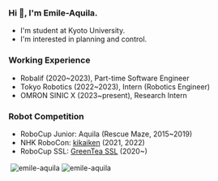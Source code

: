 <!--
**Emile-Aquila/Emile-Aquila** is a ✨ _special_ ✨ repository because its `README.md` (this file) appears on your GitHub profile.

Here are some ideas to get you started:

- 🔭 I’m currently working on ...
- 🌱 I’m currently learning ...
- 👯 I’m looking to collaborate on ...
- 🤔 I’m looking for help with ...
- 💬 Ask me about ...
- 📫 How to reach me: ...
- 😄 Pronouns: ...
- ⚡ Fun fact: ...
-->

### Hi 👋, I'm Emile-Aquila.
- I'm student at Kyoto University.
- I'm interested in planning and control.



### Working Experience
- Robalif (2020~2023), Part-time Software Engineer
- Tokyo Robotics (2022~2023), Intern (Robotics Engineer)
- OMRON SINIC X (2023~present), Research Intern


### Robot Competition
- RoboCup Junior: Aquila (Rescue Maze, 2015~2019)
- NHK RoboCon: [kikaiken](https://www.kikaiken.org/) (2021, 2022)
- RoboCup SSL: [GreenTea SSL](https://github.com/greentea-ssl) (2020~)



<p>&nbsp;<img align="center" src="https://github-readme-stats.vercel.app/api?username=emile-aquila&show_icons=true&locale=en" alt="emile-aquila" />
  <img align="center" src="https://github-readme-streak-stats.herokuapp.com/?user=emile-aquila&" alt="emile-aquila" /></p>

